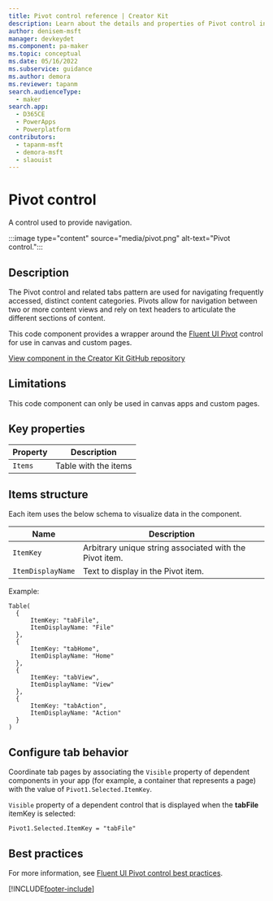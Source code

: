```yaml
---
title: Pivot control reference | Creator Kit
description: Learn about the details and properties of Pivot control in the Creator Kit.
author: denisem-msft
manager: devkeydet
ms.component: pa-maker
ms.topic: conceptual
ms.date: 05/16/2022
ms.subservice: guidance
ms.author: demora
ms.reviewer: tapanm
search.audienceType: 
  - maker
search.app: 
  - D365CE
  - PowerApps
  - Powerplatform
contributors:
  - tapanm-msft
  - demora-msft
  - slaouist
---
```


# Pivot control

A control used to provide navigation.

:::image type="content" source="media/pivot.png" alt-text="Pivot control.":::

## Description

The Pivot control and related tabs pattern are used for navigating frequently accessed, distinct content categories. Pivots allow for navigation between two or more content views and rely on text headers to articulate the different sections of content.

This code component provides a wrapper around the [Fluent UI Pivot](https://developer.microsoft.com/fluentui#/controls/web/pivot) control for use in canvas and custom pages.

[View component in the Creator Kit GitHub repository](https://github.com/microsoft/powercat-creator-kit/tree/main/CreatorKitCore/SolutionPackage/Controls/cat_PowerCAT.Pivot)

## Limitations

This code component can only be used in canvas apps and custom pages.

## Key properties

| Property | Description |
| -------- | ----------- |
| `Items` | Table with the items |

## Items structure

Each item uses the below schema to visualize data in the component. 

| Name | Description |
| ------ | ----------- |
| `ItemKey` | Arbitrary unique string associated with the Pivot item. |
| `ItemDisplayName` | Text to display in the Pivot item. |

Example:

  ```powerapps-dot
Table(
    {
        ItemKey: "tabFile",
        ItemDisplayName: "File"
    },
    {
        ItemKey: "tabHome",
        ItemDisplayName: "Home"
    },
    {
        ItemKey: "tabView",
        ItemDisplayName: "View"
    },
    {
        ItemKey: "tabAction",
        ItemDisplayName: "Action"
    }
)
  ```

## Configure tab behavior

Coordinate tab pages by associating the `Visible` property of dependent components in your app (for example, a container that represents a page) with the value of `Pivot1.Selected.ItemKey`.

`Visible` property of a dependent control that is displayed when the **tabFile** itemKey is selected:

  ```powerapps-dot
Pivot1.Selected.ItemKey = "tabFile"
  ```

## Best practices

For more information, see [Fluent UI Pivot control best practices](https://developer.microsoft.com/fluentui#/controls/web/pivot).

[!INCLUDE[footer-include](../../includes/footer-banner.md)]